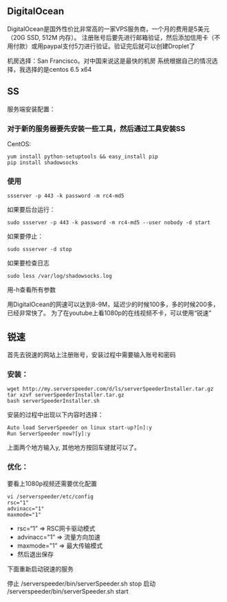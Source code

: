 ## DigitalOcean
DigitalOcean是国外性价比非常高的一家VPS服务商，一个月的费用是5美元（20G SSD, 512M 内存）。
注册账号后要先进行邮箱验证，然后添加信用卡（不用付款）或用paypal支付5刀进行验证。验证完后就可以创建Droplet了

机房选择：San Francisco。对中国来说这是最快的机房
系统根据自己的情况选择，我选择的是centos 6.5 x64

## SS
服务端安装配置：
### 对于新的服务器要先安装一些工具，然后通过工具安装SS
CentOS:
```
yum install python-setuptools && easy_install pip
pip install shadowsocks
```
### 使用
```
ssserver -p 443 -k password -m rc4-md5
```
如果要后台运行：
```
sudo ssserver -p 443 -k password -m rc4-md5 --user nobody -d start
```
如果要停止：
```
sudo ssserver -d stop
```
如果要检查日志
```
sudo less /var/log/shadowsocks.log
```
用-h查看所有参数

用DigitalOcean的网速可以达到8-9M，延迟少的时候100多，多的时候200多，已经非常快了。
为了在youtube上看1080p的在线视频不卡，可以使用“锐速”

## 锐速
首先去锐速的网站上注册账号，安装过程中需要输入账号和密码

### 安装：
```
wget http://my.serverspeeder.com/d/ls/serverSpeederInstaller.tar.gz
tar xzvf serverSpeederInstaller.tar.gz
bash serverSpeederInstaller.sh
```
安装的过程中出现以下内容时选择：
```
Auto load ServerSpeeder on linux start-up?[n]:y
Run ServerSpeeder now?[y]:y
```
上面两个地方输入y, 其他地方按回车键就可以了。

### 优化：
要看上1080p视频还需要优化配置
```
vi /serverspeeder/etc/config
rsc="1"
advinacc="1" 
maxmode="1" 
```
* rsc=“1” => RSC网卡驱动模式
* advinacc="1” => 流量方向加速
* maxmode="1”  => 最大传输模式
* 然后退出保存

下面重新启动锐速的服务

停止
/serverspeeder/bin/serverSpeeder.sh stop
启动
/serverspeeder/bin/serverSpeeder.sh start
